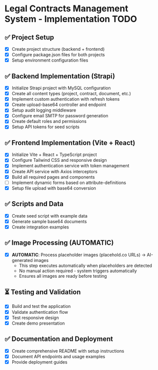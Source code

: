 # Legal Contracts Management System - Implementation TODO

## ✅ Project Setup
- [x] Create project structure (backend + frontend)
- [x] Configure package.json files for both projects
- [x] Setup environment configuration files

## ✅ Backend Implementation (Strapi)
- [x] Initialize Strapi project with MySQL configuration
- [x] Create all content types (project, contract, document, etc.)
- [x] Implement custom authentication with refresh tokens
- [x] Create upload-base64 controller and endpoint
- [x] Setup audit logging middleware
- [x] Configure email SMTP for password generation
- [x] Create default roles and permissions
- [x] Setup API tokens for seed scripts

## ✅ Frontend Implementation (Vite + React)
- [x] Initialize Vite + React + TypeScript project
- [x] Configure Tailwind CSS and responsive design
- [x] Implement authentication service with token management
- [x] Create API service with Axios interceptors
- [x] Build all required pages and components
- [ ] Implement dynamic forms based on attribute-definitions
- [x] Setup file upload with base64 conversion

## ✅ Scripts and Data
- [x] Create seed script with example data
- [x] Generate sample base64 documents
- [x] Create integration examples

## ✅ Image Processing (AUTOMATIC)
- [x] **AUTOMATIC**: Process placeholder images (placehold.co URLs) → AI-generated images
  - This step executes automatically when placeholders are detected
  - No manual action required - system triggers automatically
  - Ensures all images are ready before testing

## ⏳ Testing and Validation
- [x] Build and test the application
- [x] Validate authentication flow
- [x] Test responsive design
- [x] Create demo presentation

## ✅ Documentation and Deployment
- [x] Create comprehensive README with setup instructions
- [x] Document API endpoints and usage examples
- [x] Provide deployment guides